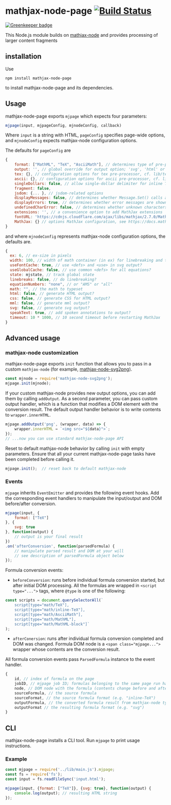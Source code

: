 # mathjax-node-page [![Build Status](https://travis-ci.org/roman-spiridonov/mathjax-node-page.svg?branch=master)](https://travis-ci.org/roman-spiridonov/mathjax-node-page)

[![Greenkeeper badge](https://badges.greenkeeper.io/pkra/mathjax-node-page.svg)](https://greenkeeper.io/)

This Node.js module builds on [mathjax-node](https://github.com/mathjax/mathjax-node) and provides processing of larger content fragments

## installation

Use

```
npm install mathjax-node-page
```

to install mathjax-node-page and its dependencies.

## Usage

mathjax-node-page exports `mjpage` which expects four parameters:

```javascript
mjpage(input, mjpageConfig, mjnodeConfig, callback)
```

Where `input` is a string with HTML, `pageConfig` specifies page-wide options, and `mjnodeConfig` expects mathjax-node configuration options.

The defaults for `pageConfig` are

```javascript
{
    format: ["MathML", "TeX", "AsciiMath"], // determines type of pre-processors to run
    output: '', // global override for output option; 'svg', 'html' or 'mml'
    tex: {}, // configuration options for tex pre-processor, cf. lib/tex.js
    ascii: {}, // configuration options for ascii pre-processor, cf. lib/ascii.js
    singleDollars: false, // allow single-dollar delimiter for inline TeX
    fragment: false,
    jsdom: {... }, // jsdom-related options
    displayMessages: false, // determines whether Message.Set() calls are logged
    displayErrors: true, // determines whether error messages are shown on the console
    undefinedCharError: false, // determines whether unknown characters are saved in the error array
    extensions: '', // a convenience option to add MathJax extensions
    fontURL: 'https://cdnjs.cloudflare.com/ajax/libs/mathjax/2.7.0/MathJax.js/fonts/HTML-CSS', // for webfont urls in the CSS for HTML output
    MathJax: {} // options MathJax configuration, see https://docs.mathjax.org
}
```
and where `mjnodeConfig` represents mathjax-node configuration options, the defaults are.

```javascript
{
  ex: 6, // ex-size in pixels
  width: 100, // width of math container (in ex) for linebreaking and tags
  useFontCache: true, // use <defs> and <use> in svg output?
  useGlobalCache: false, // use common <defs> for all equations?
  state: mjstate, // track global state
  linebreaks: false, // do linebreaking?
  equationNumbers: "none", // or "AMS" or "all"
  math: "", // the math to typeset
  html: false, // generate HTML output?
  css: false, // generate CSS for HTML output?
  mml: false, // generate mml output?
  svg: false, // generate svg output?
  speakText: true, // add spoken annotations to output?
  timeout: 10 * 1000, // 10 second timeout before restarting MathJax
}
```

## Advanced usage
### mathjax-node customization
mathjax-node-page exports `init` function that allows you to pass in a custom `mathjax-node`  (for example, [mathjax-node-svg2png](https://github.com/pkra/mathjax-node-svg2png)). 
```javascript
const mjnode = require('mathjax-node-svg2png');
mjpage.init(mjnode);
```

If your custom mathjax-node provides new output options, you can add them by calling `addOutput`. As a second parameter, you can pass custom output handler, which is a function that modifies a DOM element with the conversion result.  The default output handler behavior is to write contents to `wrapper.innerHTML`.
```javascript
mjpage.addOutput('png', (wrapper, data) => {
	wrapper.innerHTML = `<img src="${data}">`;
});
// ...now you can use standard mathjax-node-page API
```

Reset to default mathjax-node behavior by calling `init` with empty parameters. Ensure that all your current mathjax-node-page tasks have been completed before calling it. 
```javascript
mjpage.init();  // reset back to default mathjax-node
```

### Events
`mjpage` inherits `EventEmitter` and provides the following event hooks.
Add the corresponding event handlers to manipulate the input/output and DOM before/after conversion.

```javascript
mjpage(input, {
    format: ["TeX"]
}, {
    svg: true
}, function(output) {
    // output is your final result
})
.on('afterConversion', function(parsedFormula) {
    // manipulate parsed result and DOM at your will
    // see description of parsedFormula object below
});
```

Formula conversion events: 

* `beforeConversion`: runs before individual formula conversion started, but after initial DOM processing. All the formulas are wrapped in `<script type="...">` tags, where `@type` is one of the following:
```javascript
const scripts = document.querySelectorAll(`
    script[type="math/TeX"],
    script[type="math/inline-TeX"],
    script[type="math/AsciiMath"],
    script[type="math/MathML"],
    script[type="math/MathML-block"]`
);
```
* `afterConersion`: runs after individual formula conversion completed and DOM was changed. Formula DOM node is a `<span class="mjpage...">` wrapper whose contents are the conversion result. 

All formula conversion events pass `ParsedFormula` instance to the event handler.

```javascript
{
    id, // index of formula on the page
    jobID, // mjpage job ID; formulas belonging to the same page run have the same jobID 
    node, // DOM node with the formula (contents change before and after conversion)
    sourceFormula, // the source formula
    sourceFormat, // the source formula format (e.g. "inline-TeX")
    outputFormula, // the converted formula result from mathjax-node typeset function; use outputFormula[outputFormat] to get the resulting formula string 
    outputFormat // the resulting formula format (e.g. "svg")
}
```

## CLI

mathjax-node-page installs a CLI tool. Run `mjpage` to print usage instructions.

### Example

```javascript
const mjpage = require('../lib/main.js').mjpage;
const fs = require('fs');
const input = fs.readFileSync('input.html');

mjpage(input, {format: ["TeX"]}, {svg: true}, function(output) {
    console.log(output); // resulting HTML string
});
```
